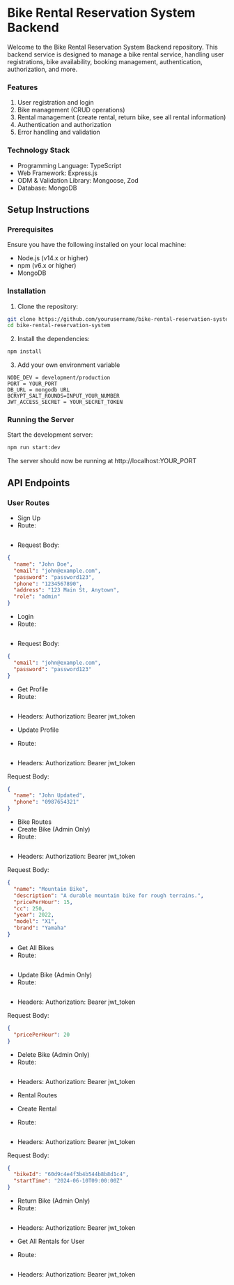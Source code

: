 # Bike Rental Reservation System Backend

Welcome to the Bike Rental Reservation System Backend repository. This backend service is designed to manage a bike rental service, handling user registrations, bike availability, booking management, authentication, authorization, and more.

### Features

1. User registration and login
2. Bike management (CRUD operations)
3. Rental management (create rental, return bike, see all rental information)
4. Authentication and authorization
5. Error handling and validation

### Technology Stack

- Programming Language: TypeScript
- Web Framework: Express.js
- ODM & Validation Library: Mongoose, Zod
- Database: MongoDB

## Setup Instructions

### Prerequisites

Ensure you have the following installed on your local machine:

- Node.js (v14.x or higher)
- npm (v6.x or higher)
- MongoDB

### Installation

1. Clone the repository:

```sh
git clone https://github.com/yourusername/bike-rental-reservation-system.git
cd bike-rental-reservation-system
```

2. Install the dependencies:

```sh
npm install
```

3. Add your own environment variable

```env
NODE_DEV = development/production
PORT = YOUR_PORT
DB_URL = mongodb URL
BCRYPT_SALT_ROUNDS=INPUT_YOUR_NUMBER
JWT_ACCESS_SECRET = YOUR_SECRET_TOKEN
```

### Running the Server

Start the development server:

```sh
npm run start:dev
```

The server should now be running at http://localhost:YOUR_PORT

## API Endpoints

### User Routes

- Sign Up
- Route:

```/api/auth/signup (POST)

```

- Request Body:

```json
{
  "name": "John Doe",
  "email": "john@example.com",
  "password": "password123",
  "phone": "1234567890",
  "address": "123 Main St, Anytown",
  "role": "admin"
}
```

- Login
- Route:

```/api/auth/login (POST)

```

- Request Body:

```json
{
  "email": "john@example.com",
  "password": "password123"
}
```

- Get Profile
- Route:

```/api/users/me (GET)

```

- Headers: Authorization: Bearer jwt_token

- Update Profile
- Route:

```/api/users/me (PUT)

```

- Headers: Authorization: Bearer jwt_token

Request Body:

```json
{
  "name": "John Updated",
  "phone": "0987654321"
}
```

- Bike Routes
- Create Bike (Admin Only)
- Route:

```/api/bikes (POST)

```

- Headers: Authorization: Bearer jwt_token

Request Body:

```json
{
  "name": "Mountain Bike",
  "description": "A durable mountain bike for rough terrains.",
  "pricePerHour": 15,
  "cc": 250,
  "year": 2022,
  "model": "X1",
  "brand": "Yamaha"
}
```

- Get All Bikes
- Route:

```/api/bikes (GET)

```

- Update Bike (Admin Only)
- Route:

```/api/bikes/:id (PUT)

```

- Headers: Authorization: Bearer jwt_token

Request Body:

```json
{
  "pricePerHour": 20
}
```

- Delete Bike (Admin Only)
- Route:

```/api/bikes/:id (DELETE)

```

- Headers: Authorization: Bearer jwt_token

- Rental Routes
- Create Rental
- Route:

```/api/rentals (POST)

```

- Headers: Authorization: Bearer jwt_token

Request Body:

```json
{
  "bikeId": "60d9c4e4f3b4b544b8b8d1c4",
  "startTime": "2024-06-10T09:00:00Z"
}
```

- Return Bike (Admin Only)
- Route:

```/api/rentals/:id/return (PUT)

```

- Headers: Authorization: Bearer jwt_token

- Get All Rentals for User
- Route:

```/api/rentals (GET)

```

- Headers: Authorization: Bearer jwt_token
